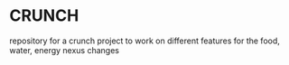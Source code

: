 # CRUNCH
repository for a crunch project to work on different features for the food, water, energy nexus
changes
